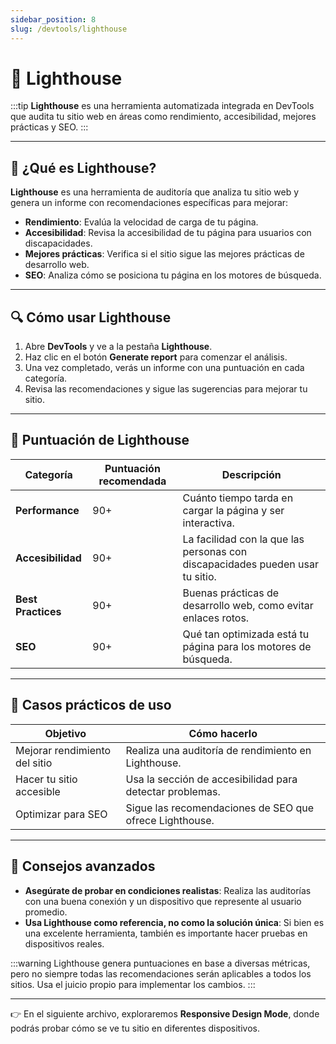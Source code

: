 ```yaml
---
sidebar_position: 8
slug: /devtools/lighthouse
---
```


# 🧪 Lighthouse

:::tip
**Lighthouse** es una herramienta automatizada integrada en DevTools que audita tu sitio web en áreas como rendimiento, accesibilidad, mejores prácticas y SEO.
:::

---

## 🚀 ¿Qué es Lighthouse?

**Lighthouse** es una herramienta de auditoría que analiza tu sitio web y genera un informe con recomendaciones específicas para mejorar:

- **Rendimiento**: Evalúa la velocidad de carga de tu página.
- **Accesibilidad**: Revisa la accesibilidad de tu página para usuarios con discapacidades.
- **Mejores prácticas**: Verifica si el sitio sigue las mejores prácticas de desarrollo web.
- **SEO**: Analiza cómo se posiciona tu página en los motores de búsqueda.

---

## 🔍 Cómo usar Lighthouse

1. Abre **DevTools** y ve a la pestaña **Lighthouse**.
2. Haz clic en el botón **Generate report** para comenzar el análisis.
3. Una vez completado, verás un informe con una puntuación en cada categoría.
4. Revisa las recomendaciones y sigue las sugerencias para mejorar tu sitio.

---

## 🧩 Puntuación de Lighthouse

| Categoría       | Puntuación recomendada    | Descripción                                            |
|-----------------|---------------------------|--------------------------------------------------------|
| **Performance** | 90+                       | Cuánto tiempo tarda en cargar la página y ser interactiva.|
| **Accesibilidad**| 90+                       | La facilidad con la que las personas con discapacidades pueden usar tu sitio. |
| **Best Practices**| 90+                      | Buenas prácticas de desarrollo web, como evitar enlaces rotos. |
| **SEO**         | 90+                       | Qué tan optimizada está tu página para los motores de búsqueda. |

---

## 🧰 Casos prácticos de uso

| Objetivo                         | Cómo hacerlo                                               |
|----------------------------------|------------------------------------------------------------|
| Mejorar rendimiento del sitio   | Realiza una auditoría de rendimiento en Lighthouse.       |
| Hacer tu sitio accesible        | Usa la sección de accesibilidad para detectar problemas.  |
| Optimizar para SEO               | Sigue las recomendaciones de SEO que ofrece Lighthouse.   |

---

## 🚨 Consejos avanzados

- **Asegúrate de probar en condiciones realistas**: Realiza las auditorías con una buena conexión y un dispositivo que represente al usuario promedio.
- **Usa Lighthouse como referencia, no como la solución única**: Si bien es una excelente herramienta, también es importante hacer pruebas en dispositivos reales.

:::warning
Lighthouse genera puntuaciones en base a diversas métricas, pero no siempre todas las recomendaciones serán aplicables a todos los sitios. Usa el juicio propio para implementar los cambios.
:::

---

👉 En el siguiente archivo, exploraremos **Responsive Design Mode**, donde podrás probar cómo se ve tu sitio en diferentes dispositivos.
